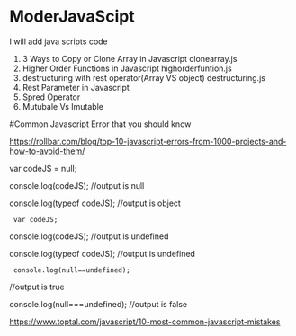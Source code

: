 # ModerJavaScipt
I will add java scripts code

1) 3 Ways to Copy or Clone Array in Javascript clonearray.js   
2) Higher Order Functions  in Javascript highorderfuntion.js   
3) destructuring with rest operator(Array VS object) destructuring.js   
3) Rest Parameter in Javascript   
4) Spred Operator
5) Mutubale Vs Imutable 



#Common Javascript Error that you should know

https://rollbar.com/blog/top-10-javascript-errors-from-1000-projects-and-how-to-avoid-them/

var codeJS = null;

console.log(codeJS);
      //output is null

console.log(typeof codeJS);
     //output is object


     var codeJS;

console.log(codeJS);
      //output is undefined

console.log(typeof codeJS);
     //output is undefined


     console.log(null==undefined);
//output is true

console.log(null===undefined);
//output is false


https://www.toptal.com/javascript/10-most-common-javascript-mistakes

 
